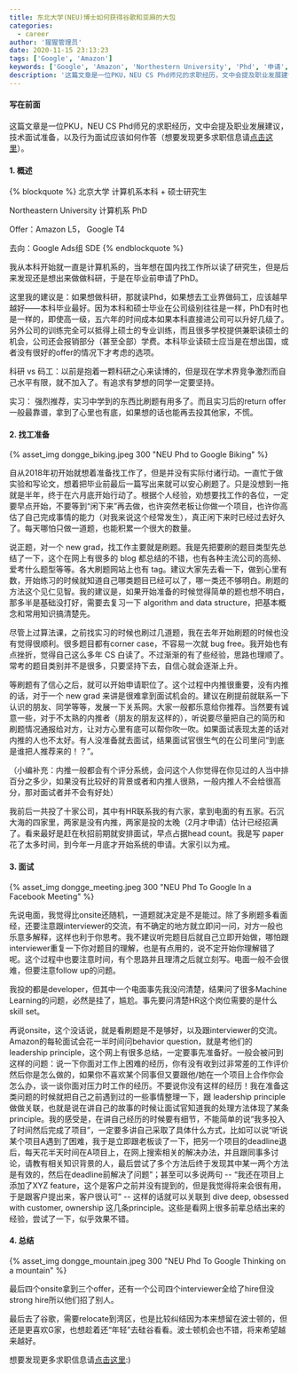 ```yaml
---
title: 东北大学(NEU)博士如何获得谷歌和亚麻的大包
categories:
  - career
author: '猩猩管理员'
date: 2020-11-15 23:13:23
tags: ['Google', 'Amazon']
keywords: ['Google', 'Amazon', 'Northestern University', 'Phd', '申请', '码农', '博士', '谷歌']
description: '这篇文章是一位PKU，NEU CS Phd师兄的求职经历，文中会提及职业发展建议，技术面试准备，以及行为面试应该如何作答。'
---
```


#### 写在前面


这篇文章是一位PKU，NEU CS Phd师兄的求职经历，文中会提及职业发展建议，技术面试准备，以及行为面试应该如何作答（想要发现更多求职信息请[点击这里](https://article.xingxingpark.com/category/career/)）。



<!--more-->

#### 1. 概述

{% blockquote %}
北京大学 计算机系本科 + 硕士研究生

Northeastern University 计算机系 PhD

Offer：Amazon L5， Google T4

去向：Google Ads组 SDE
{% endblockquote %}

我从本科开始就一直是计算机系的，当年想在国内找工作所以读了研究生，但是后来发现还是想出来做做科研，于是在毕业前申请了PhD。 



这里我的建议是：如果想做科研，那就读Phd，如果想去工业界做码工，应该越早越好——本科毕业最好。因为本科和硕士毕业在公司级别往往是一样，PhD有时也是一样的，即使高一级，五六年的时间成本如果本科直接进公司可以升好几级了。另外公司的训练完全可以抵得上硕士的专业训练，而且很多学校提供兼职读硕士的机会，公司还会报销部分（甚至全部）学费。本科毕业读硕士应当是在想出国，或者没有很好的offer的情况下才考虑的选项。



科研 vs 码工：以前是抱着一颗科研之心来读博的，但是现在学术界竞争激烈而自己水平有限，就不加入了。有追求有梦想的同学一定要坚持。



实习： 强烈推荐，实习中学到的东西比刷题有用多了。而且实习后的return offer一般最靠谱，拿到了心里也有底，如果想的话也能再去投其他家，不慌。



#### 2. 找工准备

{% asset_img dongge_biking.jpeg 300 "NEU Phd to Google Biking" %}

自从2018年初开始就想着准备找工作了，但是并没有实际付诸行动。一直忙于做实验和写论文，想着把毕业前最后一篇写出来就可以安心刷题了。只是没想到一拖就是半年，终于在六月底开始行动了。根据个人经验，劝想要找工作的各位，一定要早点开始，不要等到“闲下来”再去做，也许突然老板让你做一个项目，也许你高估了自己完成事情的能力（对我来说这个经常发生），真正闲下来时已经过去好久了。每天哪怕只做一道题，也能积累一个很大的数量。



说正题，对一个 new grad，找工作主要就是刷题。我是先把要刷的题目类型先总结了一下，这个在网上有很多的 blog 都总结的不错，也有各种主流公司的高频、爱考什么题型等等。各大刷题网站上也有 tag。建议大家先去看一下，做到心里有数，开始练习的时候就知道自己哪类题目已经可以了，哪一类还不够明白。刷题的方法这个见仁见智。我的建议是，如果开始准备的时候觉得简单的题也想不明白，那多半是基础没打好，需要去复习一下 algorithm and data structure，把基本概念和常用知识搞清楚先。



尽管上过算法课，之前找实习的时候也刷过几道题，我在去年开始刷题的时候也没有觉得很顺利。很多题目都有corner case，不容易一次就 bug free。我开始也有点挫折，觉得自己这么多年 CS 白读了。不过渐渐的有了些经验，思路也理顺了。常考的题目类别并不是很多，只要坚持下去，自信心就会逐渐上升。



等刷题有了信心之后，就可以开始申请职位了。这个过程中内推很重要，没有内推的话，对于一个 new grad 来讲是很难拿到面试机会的。建议在刷提前就联系一下认识的朋友、同学等等，发展一下关系网。大家一般都乐意给你推荐。当然要有诚意一些，对于不太熟的内推者（朋友的朋友这样的），听说要尽量把自己的简历和刷题情况通报给对方，让对方心里有底可以帮你吹一吹。如果面试表现太差的话对内推的人也不太好。有人没准备就去面试，结果面试官很生气的在公司里问“到底是谁把人推荐来的！？”。



（小编补充：内推一般都会有个评分系统，会问这个人你觉得在你见过的人当中排百分之多少，如果没有比较好的背景或者和内推人很熟，一般内推人不会给很高分，那对面试者并不会有好处）



我前后一共投了十家公司，其中有HR联系我的有六家，拿到电面的有五家。石沉大海的四家里，两家是没有内推，两家是投的太晚（2月才申请）估计已经招满了。看来最好是赶在秋招前期就安排面试，早点占据head count。我是写 paper花了太多时间，到今年一月底才开始系统的申请。大家引以为戒。





#### 3. 面试

{% asset_img dongge_meeting.jpeg 300 "NEU Phd To Google In a Facebook Meeting" %}

先说电面，我觉得比onsite还随机，一道题就决定是不是能过。除了多刷题多看面经，还要注意跟interviewer的交流，有不确定的地方就立即问一问，对方一般也乐意多解释，这样也利于你思考。我不建议听完题目后就自己立即开始做，哪怕跟interviewer重复一下你对题目的理解，也是有点用的，说不定开始你理解错了呢。这个过程中也要注意时间，有个思路并且理清之后就立刻写。电面一般不会很难，但要注意follow up的问题。



我投的都是developer，但其中一个电面事先我没问清楚，结果问了很多Machine Learning的问题，必然是挂了，尴尬。事先要问清楚HR这个岗位需要的是什么skill set。



再说onsite，这个没话说，就是看刷题是不是够好，以及跟interviewer的交流。Amazon的每轮面试会花一半时间问behavior question，就是考他们的leadership principle，这个网上有很多总结，一定要事先准备好。一般会被问到这样的问题：说一下你面对工作上困难的经历，你有没有收到过非常差的工作评价然后你是怎么做的，如果你不喜欢某个同事但又要跟他/她在一个项目上合作你会怎么办，谈一谈你面对压力时工作的经历。不要说你没有这样的经历！我在准备这类问题的时候就把自己之前遇到过的一些事情整理一下，跟 leadership principle 做做关联，也就是说在讲自己的故事的时候让面试官知道我的处理方法体现了某条 principle。我的感受是，在讲自己经历的时候要有细节，不能简单的说“我多投入了时间然后完成了项目”，一定要多讲自己采取了具体什么方式，比如可以说“听说某个项目A遇到了困难，我于是立即跟老板谈了一下，把另一个项目的deadline退后，每天花半天时间在A项目上，在网上搜索相关的解决办法，并且跟同事多讨论，请教有相关知识背景的人，最后尝试了多个方法后终于发现其中某一两个方法是有效的，然后在deadline前解决了问题”；甚至可以多说两句 -- “我还在项目上添加了XYZ feature，这个是客户之前并没有提到的，但是我觉得将来会很有用，于是跟客户提出来，客户很认可” -- 这样的话就可以关联到 dive deep, obsessed with customer, ownership 这几条principle。这些是看网上很多前辈总结出来的经验，尝试了一下，似乎效果不错。



#### 4. 总结
{% asset_img dongge_mountain.jpeg 300 "NEU Phd To Google Thinking on a mountain" %}

最后四个onsite拿到三个offer，还有一个公司四个interviewer全给了hire但没strong hire所以他们招了别人。

最后去了谷歌，需要relocate到湾区，也是比较纠结因为本来想留在波士顿的，但还是更喜欢G家，也想趁着还“年轻”去硅谷看看。波士顿机会也不错，将来希望越来越好。

想要发现更多求职信息请[点击这里](https://article.xingxingpark.com/category/career/):)